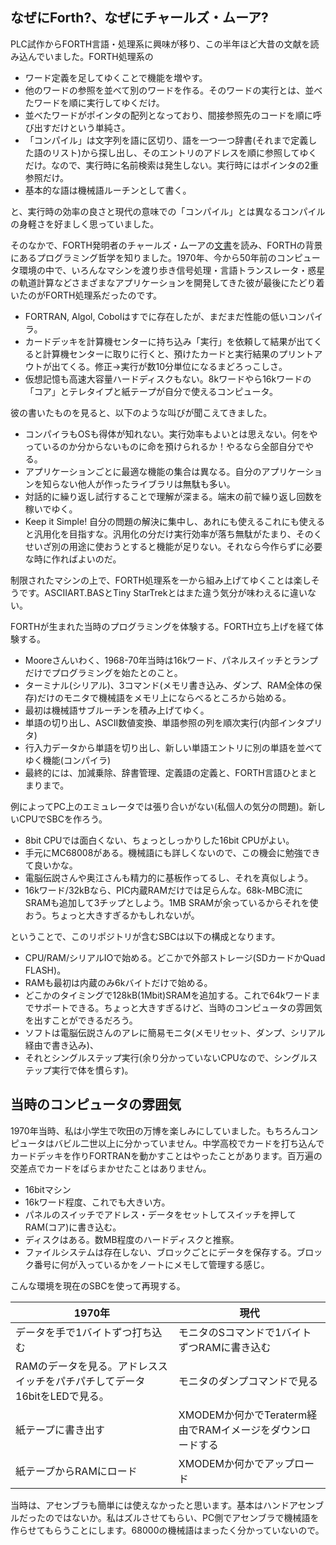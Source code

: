 ## 

## なぜにForth?、なぜにチャールズ・ムーア?

PLC試作からFORTH言語・処理系に興味が移り、この半年ほど大昔の文献を読み込んでいました。FORTH処理系の
* ワード定義を足してゆくことで機能を増やす。
* 他のワードの参照を並べて別のワードを作る。そのワードの実行とは、並べたワードを順に実行してゆくだけ。
* 並べたワードがポインタの配列となっており、間接参照先のコードを順に呼び出すだけという単純さ。
* 「コンパイル」は文字列を語に区切り、語を一つ一つ辞書(それまで定義した語のリスト)から探し出し、そのエントリのアドレスを順に参照してゆくだけ。なので、実行時に名前検索は発生しない。実行時にはポインタの2重参照だけ。
* 基本的な語は機械語ルーチンとして書く。

と、実行時の効率の良さと現代の意味での「コンパイル」とは異なるコンパイルの身軽さを好ましく思っていました。

そのなかで、FORTH発明者のチャールズ・ムーアの[文書](http://www.forth.org/POL.pdf)を読み、FORTHの背景にあるプログラミング哲学を知りました。1970年、今から50年前のコンピュータ環境の中で、いろんなマシンを渡り歩き信号処理・言語トランスレータ・惑星の軌道計算などさまざまなアプリケーションを開発してきた彼が最後にたどり着いたのがFORTH処理系だったのです。
* FORTRAN, Algol, Cobolはすでに存在したが、まだまだ性能の低いコンパイラ。
* カードデッキを計算機センターに持ち込み「実行」を依頼して結果が出てくると計算機センターに取りに行くと、預けたカードと実行結果のプリントアウトが出てくる。修正→実行が数10分単位になるまどろっこしさ。
* 仮想記憶も高速大容量ハードディスクもない。8kワードやら16kワードの「コア」とテレタイプと紙テープが自分で使えるコンピュータ。

彼の書いたものを見ると、以下のような叫びが聞こえてきました。
* コンパイラもOSも得体が知れない。実行効率もよいとは思えない。何をやっているのか分からないものに命を預けられるか！やるなら全部自分でやる。
* アプリケーションごとに最適な機能の集合は異なる。自分のアプリケーションを知らない他人が作ったライブラリは無駄も多い。
* 対話的に繰り返し試行することで理解が深まる。端末の前で繰り返し回数を稼いでゆく。
* Keep it Simple! 自分の問題の解決に集中し、あれにも使えるこれにも使えると汎用化を目指すな。汎用化の分だけ実行効率が落ち無駄がたまり、そのくせいざ別の用途に使おうとすると機能が足りない。それなら今作らずに必要な時に作ればよいのだ。

制限されたマシンの上で、FORTH処理系を一から組み上げてゆくことは楽しそうです。ASCIIART.BASとTiny StarTrekとはまた違う気分が味わえるに違いない。

FORTHが生まれた当時のプログラミングを体験する。FORTH立ち上げを経て体験する。
  * Mooreさんいわく、1968-70年当時は16kワード、パネルスイッチとランプだけでプログラミングを始たとのこと。
  * ターミナル(シリアル)、3コマンド(メモリ書き込み、ダンプ、RAM全体の保存)だけのモニタで機械語をメモリ上にならべるところから始める。
  * 最初は機械語サブルーチンを積み上げてゆく。
  * 単語の切り出し、ASCII数値変換、単語参照の列を順次実行(内部インタプリタ)
  * 行入力データから単語を切り出し、新しい単語エントリに別の単語を並べてゆく機能(コンパイラ)
  * 最終的には、加減乗除、辞書管理、定義語の定義と、FORTH言語ひとまとまりまで。

例によってPC上のエミュレータでは張り合いがない(私個人の気分の問題)。新しいCPUでSBCを作ろう。

* 8bit CPUでは面白くない、ちょっとしっかりした16bit CPUがよい。
* 手元にMC68008がある。機械語にも詳しくないので、この機会に勉強できて良いかな。
* 電脳伝説さんや奥江さんも精力的に基板作ってるし、それを真似しよう。
* 16kワード/32kBなら、PIC内蔵RAMだけでは足らんな。68k-MBC流にSRAMも追加して3チップとしよう。1MB SRAMが余っているからそれを使おう。ちょっと大きすぎるかもしれないが。

ということで、このリポジトリが含むSBCは以下の構成となります。

* CPU/RAM/シリアルIOで始める。どこかで外部ストレージ(SDカードかQuad FLASH)。
* RAMも最初は内蔵のみ6kバイトだけで始める。
* どこかのタイミングで128kB(1Mbit)SRAMを追加する。これで64kワードまでサポートできる。ちょっと大きすぎるけど、当時のコンピュータの雰囲気を出すことができるだろう。
* ソフトは電脳伝説さんのアレに簡易モニタ(メモリセット、ダンプ、シリアル経由で書き込み)、
* それとシングルステップ実行(余り分かっていないCPUなので、シングルステップ実行で体を慣らす)。

## 当時のコンピュータの雰囲気

1970年当時、私は小学生で吹田の万博を楽しみにしていました。もちろんコンピュータはバビル二世以上に分かっていません。中学高校でカードを打ち込んでカードデッキを作りFORTRANを動かすことはやったことがあります。百万遍の交差点でカードをばらまかせたことはありません。

* 16bitマシン
* 16kワード程度、これでも大きい方。
* パネルのスイッチでアドレス・データをセットしてスイッチを押してRAM(コア)に書き込む。
* ディスクはある。数MB程度のハードディスクと推察。
* ファイルシステムは存在しない、ブロックごとにデータを保存する。ブロック番号に何が入っているかをノートにメモして管理する感じ。

こんな環境を現在のSBCを使って再現する。

|1970年|現代|
|--|--|
|データを手で1バイトずつ打ち込む|モニタのSコマンドで1バイトずつRAMに書き込む
|RAMのデータを見る。アドレススイッチをパチパチしてデータ16bitをLEDで見る。|モニタのダンプコマンドで見る
|紙テープに書き出す|XMODEMか何かでTeraterm経由でRAMイメージをダウンロードする|
|紙テープからRAMにロード|XMODEMか何かでアップロード

当時は、アセンブラも簡単には使えなかったと思います。基本はハンドアセンブルだったのではないか。私はズルさせてもらい、PC側でアセンブラで機械語を作らせてもらうことにします。68000の機械語はまったく分かっていないので。

